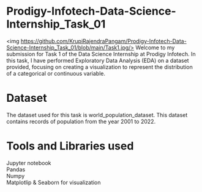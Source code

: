 # Prodigy-Infotech-Data-Science-Internship_Task_01
<img https://github.com/KrupiRajendraPangam/Prodigy-Infotech-Data-Science-Internship_Task_01/blob/main/Task1.jpg/>
Welcome to my submission for Task 1 of the Data Science Internship at Prodigy Infotech. In this task, I have performed Exploratory Data Analysis (EDA) on a dataset provided, focusing on creating a visualization to represent the distribution of a categorical or continuous variable.<br/>

# Dataset
The dataset used for this task is world_population_dataset. This dataset contains records of population from the year 2001 to 2022.<br/>

# Tools and Libraries used
Jupyter notebook<br/>
Pandas<br/>
Numpy<br/>
Matplotlip & Seaborn for visualization<br/>
